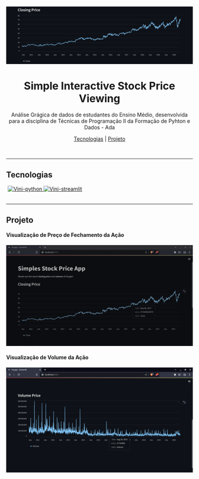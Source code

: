 <p>
    <img src="https://github.com/Vinicius999/Simple-Stock-Price/blob/main/images/image03-header.png?raw=true"/>
</p>

<h1 align="center">Simple Interactive Stock Price Viewing</h1>

<p align="center">Análise Grágica de dados de estudantes do Ensino Médio, desenvolvida para a disciplina de Técnicas de Programação II da Formação de Pyhton e Dados - Ada<p>
<p align="center">
    <a href="##Tecnologias">Tecnologias</a> |
    <a href="##Projeto">Projeto</a> 
</p>
<br>

---

## Tecnologias

<p style='margin: 16px 4px 32px;'>
    <a href="https://www.python.org/" target="_blank" rel="noreferrer">
        <img src="https://cdn.jsdelivr.net/gh/devicons/devicon/icons/python/python-original.svg" alt="Vini-python" width="40" height="40" />
    </a>
	<a href="https://jupyter.org/" target="_blank" rel="noreferrer">
        <img src="https://code.iconify.design/iconify-icon/1.0.2/iconify-icon.min.js" alt="Vini-streamlit" width="40" height="40" />
    </a>
</p>



---

## Projeto

#### Visualização de Preço de Fechamento da Ação

<p>
    <img src="https://github.com/Vinicius999/Simple-Stock-Price/blob/main/images/image01-1-closing-price.png?raw=true"/>
</p>



#### Visualização de Volume da Ação

<p>
    <img src="https://github.com/Vinicius999/Simple-Stock-Price/blob/main/images/image02-1-volume-price.png?raw=true"/>
</p>
